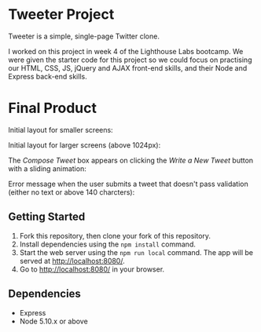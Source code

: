 # Tweeter Project

Tweeter is a simple, single-page Twitter clone.

I worked on this project in week 4 of the Lighthouse Labs bootcamp. We were given the starter code for this project so we could focus on practising our HTML, CSS, JS, jQuery and AJAX front-end skills, and their Node and Express back-end skills.

# Final Product

Initial layout for smaller screens: 

Initial layout for larger screens (above 1024px): 

The *Compose Tweet* box appears on clicking the *Write a New Tweet* button with a sliding animation: 

Error message when the user submits a tweet that doesn't pass validation (either no text or above 140 charcters): 

## Getting Started

1. Fork this repository, then clone your fork of this repository.
2. Install dependencies using the `npm install` command.
3. Start the web server using the `npm run local` command. The app will be served at <http://localhost:8080/>.
4. Go to <http://localhost:8080/> in your browser.

## Dependencies

- Express
- Node 5.10.x or above
